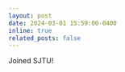 ```yaml
---
layout: post
date: 2024-03-01 15:59:00-0400
inline: true
related_posts: false
---
```


Joined SJTU!
